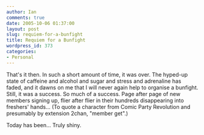 ```yaml
---
author: Ian
comments: true
date: 2005-10-06 01:37:00
layout: post
slug: requiem-for-a-bunfight
title: Requiem for a Bunfight
wordpress_id: 373
categories:
- Personal
---
```


That's it then.  In such a short amount of time, it was over.  The hyped-up state of caffeine and alcohol and sugar and stress and adrenaline has faded, and it dawns on me that I will never again help to organise a bunfight.  Still, it was a success.  So much of a success.  Page after page of new members signing up, flier after flier in their hundreds disappearing into freshers' hands...  (To quote a character from Comic Party Revolution and presumably by extension 2chan, "member get".)  

Today has been...  Truly shiny.
